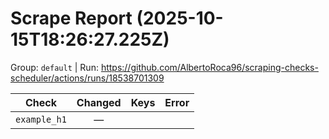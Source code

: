 # Scrape Report (2025-10-15T18:26:27.225Z)

Group: `default`  |  Run: https://github.com/AlbertoRoca96/scraping-checks-scheduler/actions/runs/18538701309

| Check | Changed | Keys | Error |
|---|:---:|:--|:--|
| `example_h1` | — |  |  |
